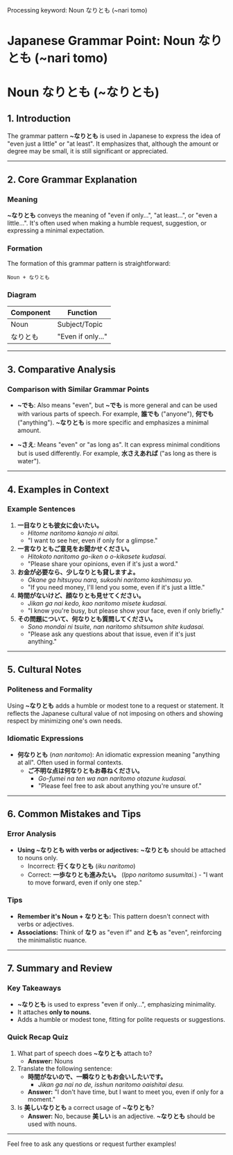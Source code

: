 Processing keyword: Noun なりとも (~nari tomo)
# Japanese Grammar Point: Noun なりとも (~nari tomo)
# Noun なりとも (~なりとも)
## 1. Introduction
The grammar pattern **~なりとも** is used in Japanese to express the idea of "even just a little" or "at least". It emphasizes that, although the amount or degree may be small, it is still significant or appreciated.

---
## 2. Core Grammar Explanation
### Meaning
**~なりとも** conveys the meaning of "even if only...", "at least...", or "even a little...". It's often used when making a humble request, suggestion, or expressing a minimal expectation.
### Formation
The formation of this grammar pattern is straightforward:
```
Noun + なりとも
```
### Diagram
| Component | Function          |
|-----------|-------------------|
| Noun      | Subject/Topic     |
| なりとも  | "Even if only..." |
---
## 3. Comparative Analysis
### Comparison with Similar Grammar Points
- **~でも**: Also means "even", but **~でも** is more general and can be used with various parts of speech. For example, **誰でも** ("anyone"), **何でも** ("anything"). **~なりとも** is more specific and emphasizes a minimal amount.
  
- **~さえ**: Means "even" or "as long as". It can express minimal conditions but is used differently. For example, **水さえあれば** ("as long as there is water").
---
## 4. Examples in Context
### Example Sentences
1. **一目なりとも彼女に会いたい。**
   - *Hitome naritomo kanojo ni aitai.*
   - "I want to see her, even if only for a glimpse."
2. **一言なりともご意見をお聞かせください。**
   - *Hitokoto naritomo go-iken o o-kikasete kudasai.*
   - "Please share your opinions, even if it's just a word."
3. **お金が必要なら、少しなりとも貸しますよ。**
   - *Okane ga hitsuyou nara, sukoshi naritomo kashimasu yo.*
   - "If you need money, I'll lend you some, even if it's just a little."
4. **時間がないけど、顔なりとも見せてください。**
   - *Jikan ga nai kedo, kao naritomo misete kudasai.*
   - "I know you're busy, but please show your face, even if only briefly."
5. **その問題について、何なりとも質問してください。**
   - *Sono mondai ni tsuite, nan naritomo shitsumon shite kudasai.*
   - "Please ask any questions about that issue, even if it's just anything."
---
## 5. Cultural Notes
### Politeness and Formality
Using **~なりとも** adds a humble or modest tone to a request or statement. It reflects the Japanese cultural value of not imposing on others and showing respect by minimizing one's own needs.
### Idiomatic Expressions
- **何なりとも** (*nan naritomo*): An idiomatic expression meaning "anything at all". Often used in formal contexts.
  - **ご不明な点は何なりともお尋ねください。**
    - *Go-fumei na ten wa nan naritomo otazune kudasai.*
    - "Please feel free to ask about anything you're unsure of."
---
## 6. Common Mistakes and Tips
### Error Analysis
- **Using ~なりとも with verbs or adjectives:** **~なりとも** should be attached to nouns only.
  - Incorrect: **行くなりとも** (*iku naritomo*)
  - Correct: **一歩なりとも進みたい。** (*Ippo naritomo susumitai.*) - "I want to move forward, even if only one step."
### Tips
- **Remember it's Noun + なりとも:** This pattern doesn't connect with verbs or adjectives.
- **Associations:** Think of **なり** as "even if" and **とも** as "even", reinforcing the minimalistic nuance.
---
## 7. Summary and Review
### Key Takeaways
- **~なりとも** is used to express "even if only...", emphasizing minimality.
- It attaches **only to nouns**.
- Adds a humble or modest tone, fitting for polite requests or suggestions.
### Quick Recap Quiz
1. What part of speech does **~なりとも** attach to?
   - **Answer:** Nouns
2. Translate the following sentence:
   - **時間がないので、一瞬なりともお会いしたいです。**
     - *Jikan ga nai no de, isshun naritomo oaishitai desu.*
   - **Answer:** "I don't have time, but I want to meet you, even if only for a moment."
3. Is **美しいなりとも** a correct usage of **~なりとも**?
   - **Answer:** No, because **美しい** is an adjective. **~なりとも** should be used with nouns.
---
Feel free to ask any questions or request further examples!
